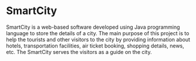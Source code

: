 # SmartCity
SmartCity is a web-based software developed using Java programming language to store the details of a city. The main purpose of this project is to help the tourists and other visitors to the city by providing information about hotels, transportation facilities, air ticket booking, shopping details, news, etc. The SmartCity serves the visitors as a guide on the city.
